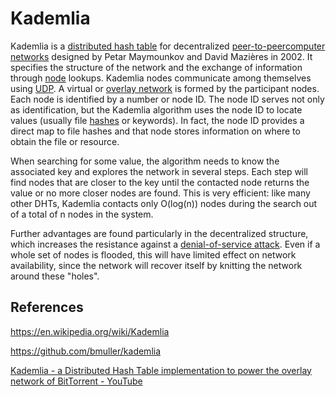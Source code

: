 # Kademlia

Kademlia is a [distributed hash table](https://en.wikipedia.org/wiki/Distributed_hash_table) for decentralized [peer-to-peer](https://en.wikipedia.org/wiki/Peer-to-peer)[computer networks](https://en.wikipedia.org/wiki/Computer_network) designed by Petar Maymounkov and David Mazières in 2002. It specifies the structure of the network and the exchange of information through [node](https://en.wikipedia.org/wiki/Node_(networking)) lookups. Kademlia nodes communicate among themselves using [UDP](https://en.wikipedia.org/wiki/User_Datagram_Protocol). A virtual or [overlay network](https://en.wikipedia.org/wiki/Overlay_network) is formed by the participant nodes. Each node is identified by a number or node ID. The node ID serves not only as identification, but the Kademlia algorithm uses the node ID to locate values (usually file [hashes](https://en.wikipedia.org/wiki/Hash_function) or keywords). In fact, the node ID provides a direct map to file hashes and that node stores information on where to obtain the file or resource.

When searching for some value, the algorithm needs to know the associated key and explores the network in several steps. Each step will find nodes that are closer to the key until the contacted node returns the value or no more closer nodes are found. This is very efficient: like many other DHTs, Kademlia contacts only O(log(n)) nodes during the search out of a total of n nodes in the system.

Further advantages are found particularly in the decentralized structure, which increases the resistance against a [denial-of-service attack](https://en.wikipedia.org/wiki/Denial-of-service_attack). Even if a whole set of nodes is flooded, this will have limited effect on network availability, since the network will recover itself by knitting the network around these "holes".

## References

https://en.wikipedia.org/wiki/Kademlia

https://github.com/bmuller/kademlia

[Kademlia - a Distributed Hash Table implementation to power the overlay network of BitTorrent - YouTube](https://www.youtube.com/watch?v=_kCHOpINA5g&ab_channel=AsliEngineeringbyArpitBhayani)
